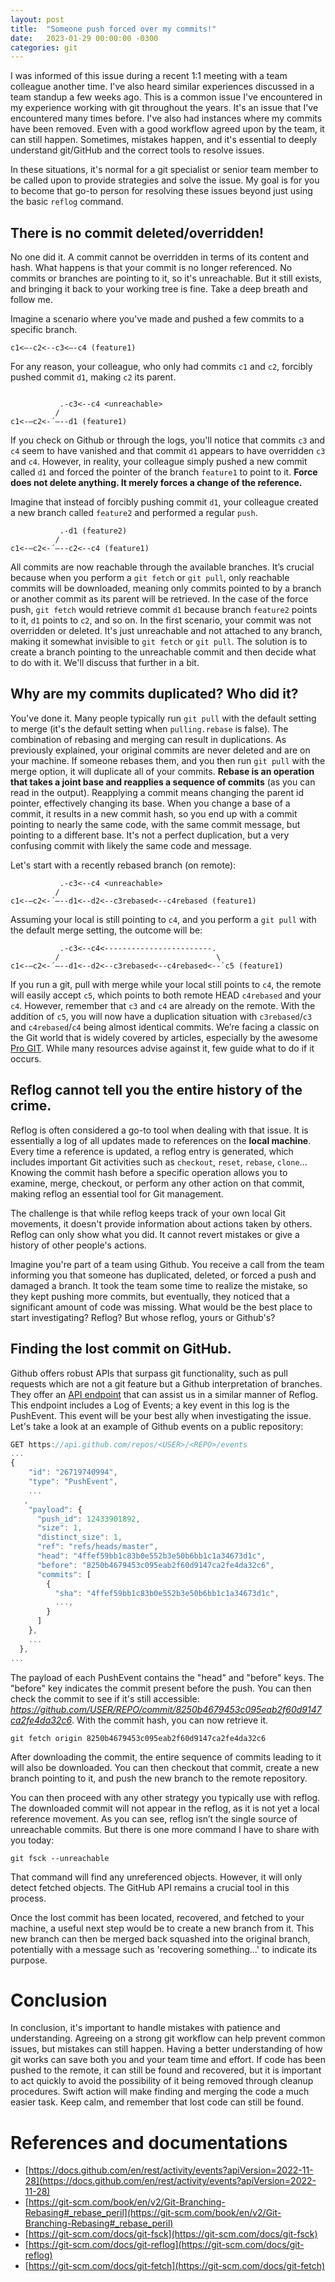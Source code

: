 ```yaml
---
layout: post
title:  "Someone push forced over my commits!"
date:   2023-01-29 00:00:00 -0300
categories: git
---
```


I was informed of this issue during a recent 1:1 meeting with a team colleague another time. I've also heard similar experiences discussed in a team standup a few weeks ago. This is a common issue I've encountered in my experience working with git throughout the years. It's an issue that I've encountered many times before. I've also had instances where my commits have been removed. Even with a good workflow agreed upon by the team, it can still happen. Sometimes, mistakes happen, and it's essential to deeply understand git/GitHub and the correct tools to resolve issues.

In these situations, it's normal for a git specialist or senior team member to be called upon to provide strategies and solve the issue. My goal is for you to become that go-to person for resolving these issues beyond just using the basic `reflog` command.

## There is no commit deleted/overridden!

No one did it. A commit cannot be overridden in terms of its content and hash. What happens is that your commit is no longer referenced. No commits or branches are pointing to it, so it's unreachable. But it still exists, and bringing it back to your working tree is fine. Take a deep breath and follow me.

Imagine a scenario where you've made and pushed a few commits to a specific branch.

```
c1<—-c2<--c3<—-c4 (feature1)
```

For any reason, your colleague, who only had commits `c1` and `c2`, forcibly pushed commit `d1`, making `c2` its parent.

```

           .-c3<--c4 <unreachable>
          /
c1<-—c2<-´—--d1 (feature1)
```

If you check on Github or through the logs, you'll notice that commits `c3` and `c4` seem to have vanished and that commit `d1` appears to have overridden `c3` and `c4`. However, in reality, your colleague simply pushed a new commit called `d1` and forced the pointer of the branch `feature1` to point to it. **Force does not delete anything. It merely forces a change of the reference.**

Imagine that instead of forcibly pushing commit `d1`, your colleague created a new branch called `feature2` and performed a regular `push`.

```
           .-d1 (feature2)
          /
c1<-—c2<-´—--c2<--c4 (feature1)
```

All commits are now reachable through the available branches. It’s crucial because when you perform a `git fetch` or `git pull`, only reachable commits will be downloaded, meaning only commits pointed to by a branch or another commit as its parent will be retrieved. In the case of the force push, `git fetch` would retrieve commit `d1` because branch `feature2` points to it, `d1` points to `c2`, and so on. In the first scenario, your commit was not overridden or deleted. It's just unreachable and not attached to any branch, making it somewhat invisible to `git fetch` or `git pull`. The solution is to create a branch pointing to the unreachable commit and then decide what to do with it. We'll discuss that further in a bit.

## Why are my commits duplicated? Who did it?

You've done it. Many people typically run `git pull` with the default setting to merge (it's the default setting when `pulling.rebase` is false). The combination of rebasing and merging can result in duplications. As previously explained, your original commits are never deleted and are on your machine. If someone rebases them, and you then run `git pull` with the merge option, it will duplicate all of your commits. **Rebase is an operation that takes a joint base and reapplies a sequence of commits** (as you can read in the output). Reapplying a commit means changing the parent id pointer, effectively changing its base. When you change a base of a commit, it results in a new commit hash, so you end up with a commit pointing to nearly the same code, with the same commit message, but pointing to a different base. It's not a perfect duplication, but a very confusing commit with likely the same code and message.

Let's start with a recently rebased branch (on remote):

```
           .-c3<--c4 <unreachable>
          /
c1<-—c2<-´—--d1<--d2<--c3rebased<--c4rebased (feature1)

```

Assuming your local is still pointing to `c4`, and you perform a `git pull` with the default merge setting, the outcome will be:

```
           .-c3<--c4<------------------------.
          /                                   \
c1<-—c2<-´—--d1<--d2<--c3rebased<--c4rebased<--`c5 (feature1)
```

If you run a git, pull with merge while your local still points to `c4`, the remote will easily accept `c5`, which points to both remote HEAD `c4rebased` and your `c4`. However, remember that `c3` and `c4` are already on the remote. With the addition of `c5`, you will now have a duplication situation with `c3rebased`/`c3` and `c4rebased`/`c4` being almost identical commits. We’re facing a classic on the Git world that is widely covered by articles, especially by the awesome [Pro GIT](https://git-scm.com/book/en/v2/Git-Branching-Rebasing#_rebase_peril). While many resources advise against it, few guide what to do if it occurs.

## Reflog cannot tell you the entire history of the crime.

Reflog is often considered a go-to tool when dealing with that issue. It is essentially a log of all updates made to references on the **local machine**. Every time a reference is updated, a reflog entry is generated, which includes important Git activities such as `checkout`, `reset`, `rebase`,  `clone`... Knowing the commit hash before a specific operation allows you to examine, merge, checkout, or perform any other action on that commit, making reflog an essential tool for Git management.

The challenge is that while reflog keeps track of your own local Git movements, it doesn't provide information about actions taken by others. Reflog can only show what you did. It cannot revert mistakes or give a history of other people's actions.

Imagine you're part of a team using Github. You receive a call from the team informing you that someone has duplicated, deleted, or forced a push and damaged a branch. It took the team some time to realize the mistake, so they kept pushing more commits, but eventually, they noticed that a significant amount of code was missing. What would be the best place to start investigating? Reflog? But whose reflog, yours or Github's?

## Finding the lost commit on GitHub.

Github offers robust APIs that surpass git functionality, such as pull requests which are not a git feature but a Github interpretation of branches. They offer an [API endpoint](https://docs.github.com/en/rest/activity/events?apiVersion=2022-11-28) that can assist us in a similar manner of Reflog. This endpoint includes a Log of Events; a key event in this log is the PushEvent. This event will be your best ally when investigating the issue. Let's take a look at an example of Github events on a public repository:

```jsx
GET https://api.github.com/repos/<USER>/<REPO>/events
...
{
    "id": "26719740994",
    "type": "PushEvent",
    ...
   ,
    "payload": {
      "push_id": 12433901892,
      "size": 1,
      "distinct_size": 1,
      "ref": "refs/heads/master",
      "head": "4ffef59bb1c83b0e552b3e50b6bb1c1a34673d1c",
      "before": "8250b4679453c095eab2f60d9147ca2fe4da32c6",
      "commits": [
        {
          "sha": "4ffef59bb1c83b0e552b3e50b6bb1c1a34673d1c",
          ...,
        }
      ]
    },
    ...
  },
...
```

The payload of each PushEvent contains the "head" and "before" keys. The "before" key indicates the commit present before the push. You can then check the commit to see if it's still accessible: *https://github.com/USER/REPO/commit/8250b4679453c095eab2f60d9147ca2fe4da32c6*. With the commit hash, you can now retrieve it.

```
git fetch origin 8250b4679453c095eab2f60d9147ca2fe4da32c6
```

After downloading the commit, the entire sequence of commits leading to it will also be downloaded. You can then checkout that commit, create a new branch pointing to it, and push the new branch to the remote repository.

You can then proceed with any other strategy you typically use with reflog. The downloaded commit will not appear in the reflog, as it is not yet a local reference movement. As you can see, reflog isn’t the single source of unreachable commits. But there is one more command I have to share with you today:

```
git fsck --unreachable 
```

That command will find any unreferenced objects. However, it will only detect fetched objects. The GitHub API remains a crucial tool in this process.

Once the lost commit has been located, recovered, and fetched to your machine, a useful next step would be to create a new branch from it. This new branch can then be merged back squashed into the original branch, potentially with a message such as 'recovering something...' to indicate its purpose.

# Conclusion

In conclusion, it's important to handle mistakes with patience and understanding. Agreeing on a strong git workflow can help prevent common issues, but mistakes can still happen. Having a better understanding of how git works can save both you and your team time and effort. If code has been pushed to the remote, it can still be found and recovered, but it is important to act quickly to avoid the possibility of it being removed through cleanup procedures. Swift action will make finding and merging the code a much easier task. Keep calm, and remember that lost code can still be found.

# References and documentations

- [https://docs.github.com/en/rest/activity/events?apiVersion=2022-11-28](https://docs.github.com/en/rest/activity/events?apiVersion=2022-11-28)
- [https://git-scm.com/book/en/v2/Git-Branching-Rebasing#_rebase_peril](https://git-scm.com/book/en/v2/Git-Branching-Rebasing#_rebase_peril)
- [https://git-scm.com/docs/git-fsck](https://git-scm.com/docs/git-fsck)
- [https://git-scm.com/docs/git-reflog](https://git-scm.com/docs/git-reflog)
- [https://git-scm.com/docs/git-fetch](https://git-scm.com/docs/git-fetch)
